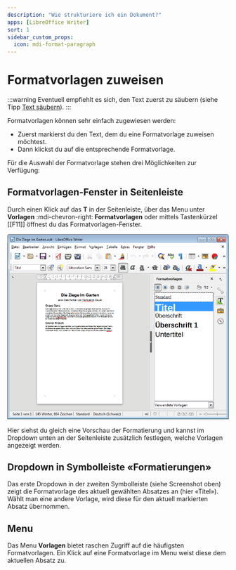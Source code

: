 ```yaml
---
description: "Wie strukturiere ich ein Dokument?"
apps: [LibreOffice Writer]
sort: 1
sidebar_custom_props:
  icon: mdi-format-paragraph
---
```


# Formatvorlagen zuweisen



:::warning
Eventuell empfiehlt es sich, den Text zuerst zu säubern (siehe Tipp [Text säubern](../text-saeubern/)).
:::

Formatvorlagen können sehr einfach zugewiesen werden:

* Zuerst markierst du den Text, dem du eine Formatvorlage zuweisen möchtest.
* Dann klickst du auf die entsprechende Formatvorlage.

Für die Auswahl der Formatvorlage stehen drei Möglichkeiten zur Verfügung:

## Formatvorlagen-Fenster in Seitenleiste
Durch einen Klick auf das __T__ in der Seitenleiste, über das Menu unter __Vorlagen__ :mdi-chevron-right: __Formatvorlagen__ oder mittels Tastenkürzel [[F11]] öffnest du das Formatvorlagen-Fenster.

![Fenster «Formatvorlagen»](./images/formatvorlagen-fenster.lo.png)

Hier siehst du gleich eine Vorschau der Formatierung und kannst im Dropdown unten an der Seitenleiste zusätzlich festlegen, welche Vorlagen angezeigt werden.

## Dropdown in Symbolleiste «Formatierungen»
Das erste Dropdown in der zweiten Symbolleiste (siehe Screenshot oben) zeigt die Formatvorlage des aktuell gewählten Absatzes an (hier «Titel»). Wählt man eine andere Vorlage, wird diese für den aktuell markierten Absatz übernommen.

## Menu
Das Menu __Vorlagen__ bietet raschen Zugriff auf die häufigsten Formatvorlagen. Ein Klick auf eine Formatvorlage im Menu weist diese dem aktuellen Absatz zu.
